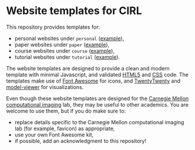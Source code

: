 # Website templates for CIRL

This repository provides templates for:
* personal websites under `personal` ([example](https://www.cs.cmu.edu/~igkioule/)),
* paper websites under `paper` ([example](https://imaging.cs.cmu.edu/volumetric_opaque_solids/)),
* course websites under `course` ([example](http://graphics.cs.cmu.edu/courses/15-463/)),
* tutorial websites under `tutorial` ([example](https://imaging.cs.cmu.edu/pbr_cvpr2023/)).

The website templates are designed to provide a clean and modern template with minimal Javascript, and validated [HTML5](https://validator.w3.org/) and [CSS](https://validator.w3.org/) code. The templates make use of [Font Awesome](https://fontawesome.com/) for icons, and [TwentyTwenty](https://github.com/zurb/twentytwenty) and [model-viewer](https://modelviewer.dev/) for visualizations.

Even though these website templates are designed for the [Carnegie Mellon computational imaging](https://imaging.cs.cmu.edu/) lab, they may be useful to other academics. You are welcome to use them, but if you do make sure to:
* replace details specific to the Carnegie Mellon computational imaging lab (for example, favicon) as appropriate,
* use your own Font Awesome kit,
* if possible, add an acknowledgment to this repository!
